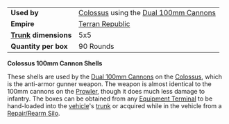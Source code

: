 |                                                 |                                                                                                      |
| ----------------------------------------------- | ---------------------------------------------------------------------------------------------------- |
| **Used by**                                     | [Colossus](../vehicles/Colossus.md) using the [Dual 100mm Cannons](../weapons/Dual_100mm_Cannons.md) |
| **Empire**                                      | [Terran Republic](../terminology/Terran_Republic.md)                                                         |
| **[Trunk](../terminology/Trunk.md) dimensions** | 5x5                                                                                                  |
| **Quantity per box**                            | 90 Rounds                                                                                            |

**Colossus 100mm Cannon Shells**

These shells are used by the
[Dual 100mm Cannons](../weapons/Dual_100mm_Cannons.md) on the
[Colossus](../vehicles/Colossus.md), which is the anti-armor gunner weapon. The
weapon is almost identical to the 100mm cannons on the
[Prowler](../vehicles/Prowler.md), though it does much less damage to infantry.
The boxes can be obtained from any
[Equipment Terminal](../items/Equipment_Terminal.md) to be hand-loaded into the
[vehicle](../vehicles/index.md)'s [trunk](../terminology/Trunk.md) or acquired
while in the vehicle from a [Repair/Rearm Silo](../items/Repair_Rearm_Silo.md).
